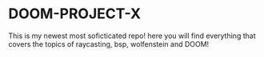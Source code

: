 # DOOM-PROJECT-X
This is my newest most soficticated repo! here you will find everything that covers the topics of raycasting, bsp, wolfenstein and DOOM!
